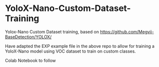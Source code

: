 # YoloX-Nano-Custom-Dataset-Training
Yolox-Nano Custom Dataset training, based on https://github.com/Megvii-BaseDetection/YOLOX/


Have adapted the EXP example file in the above repo to allow for training a YoloX-Nano model using VOC dataset to train on custom classes.

Colab Notebook to follow
